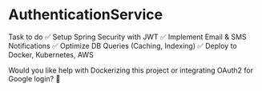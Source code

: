 # AuthenticationService

Task to do
✅ Setup Spring Security with JWT
✅ Implement Email & SMS Notifications
✅ Optimize DB Queries (Caching, Indexing)
✅ Deploy to Docker, Kubernetes, AWS

Would you like help with Dockerizing this project or integrating OAuth2 for Google login? 🚀